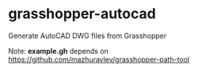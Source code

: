 # grasshopper-autocad
Generate AutoCAD DWG files from Grasshopper

Note: **example.gh** depends on https://github.com/mazhuravlev/grasshopper-path-tool
